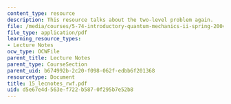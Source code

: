 ```yaml
---
content_type: resource
description: This resource talks about the two-level problem again.
file: /media/courses/5-74-introductory-quantum-mechanics-ii-spring-2004/d5e67e4d563ef722b5870f295b7e52b8_15_lecnotes_rwf.pdf
file_type: application/pdf
learning_resource_types:
- Lecture Notes
ocw_type: OCWFile
parent_title: Lecture Notes
parent_type: CourseSection
parent_uid: b674992b-2c20-f098-062f-edbb6f201368
resourcetype: Document
title: 15_lecnotes_rwf.pdf
uid: d5e67e4d-563e-f722-b587-0f295b7e52b8
---
```

